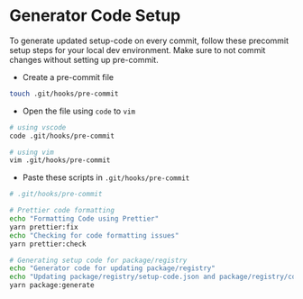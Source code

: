 # Generator Code Setup

To generate updated setup-code on every commit, follow these precommit setup steps for your local dev environment. Make sure to not commit changes without setting up pre-commit.

- Create a pre-commit file

```bash
touch .git/hooks/pre-commit
```

- Open the file using `code` to `vim`

```bash
# using vscode
code .git/hooks/pre-commit

# using vim
vim .git/hooks/pre-commit
```

- Paste these scripts in `.git/hooks/pre-commit`

```bash
# .git/hooks/pre-commit

# Prettier code formatting
echo "Formatting Code using Prettier"
yarn prettier:fix
echo "Checking for code formatting issues"
yarn prettier:check

# Generating setup code for package/registry
echo "Generator code for updating package/registry"
echo "Updating package/registry/setup-code.json and package/registry/component-examples.json"
yarn package:generate
```

